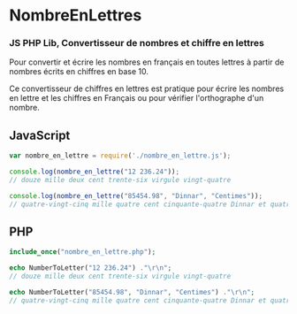 # NombreEnLettres

### JS PHP Lib, Convertisseur de nombres et chiffre en lettres
Pour convertir et écrire les nombres en français en toutes lettres à partir de nombres écrits en chiffres en base 10.

Ce convertisseur de chiffres en lettres est pratique pour écrire les nombres en lettre et les chiffres en Français ou pour vérifier l'orthographe d'un nombre.

## JavaScript
```js
var nombre_en_lettre = require('./nombre_en_lettre.js');

console.log(nombre_en_lettre("12 236.24"));
// douze mille deux cent trente-six virgule vingt-quatre

console.log(nombre_en_lettre("85454.98", "Dinnar", "Centimes"));
// quatre-vingt-cinq mille quatre cent cinquante-quatre Dinnar et quatre-vingt-dix-huit Centimes

```

## PHP
```php
include_once("nombre_en_lettre.php");

echo NumberToLetter("12 236.24") ."\r\n";
// douze mille deux cent trente-six virgule vingt-quatre

echo NumberToLetter("85454.98", "Dinnar", "Centimes") ."\r\n";
// quatre-vingt-cinq mille quatre cent cinquante-quatre Dinnar et quatre-vingt-dix-huit Centimes

```